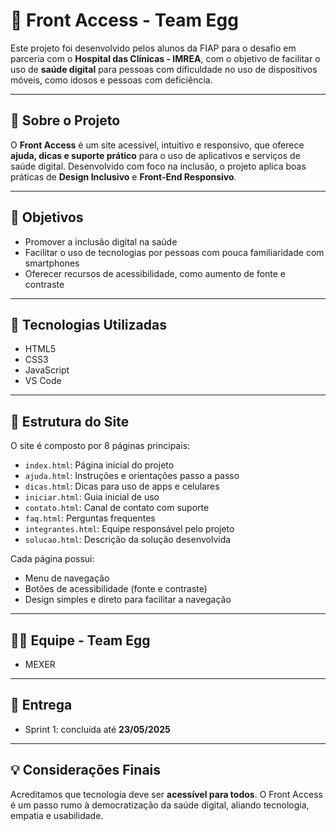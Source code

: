 # 🏥 Front Access - Team Egg

Este projeto foi desenvolvido pelos alunos da FIAP para o desafio em parceria com o **Hospital das Clínicas - IMREA**, com o objetivo de facilitar o uso de **saúde digital** para pessoas com dificuldade no uso de dispositivos móveis, como idosos e pessoas com deficiência.

---

## 📌 Sobre o Projeto

O **Front Access** é um site acessível, intuitivo e responsivo, que oferece **ajuda, dicas e suporte prático** para o uso de aplicativos e serviços de saúde digital. Desenvolvido com foco na inclusão, o projeto aplica boas práticas de **Design Inclusivo** e **Front-End Responsivo**.

---

## 🎯 Objetivos

- Promover a inclusão digital na saúde
- Facilitar o uso de tecnologias por pessoas com pouca familiaridade com smartphones
- Oferecer recursos de acessibilidade, como aumento de fonte e contraste

---

## 🧪 Tecnologias Utilizadas

- HTML5
- CSS3
- JavaScript
- VS Code

---

## 🧭 Estrutura do Site

O site é composto por 8 páginas principais:

- `index.html`: Página inicial do projeto
- `ajuda.html`: Instruções e orientações passo a passo
- `dicas.html`: Dicas para uso de apps e celulares
- `iniciar.html`: Guia inicial de uso
- `contato.html`: Canal de contato com suporte
- `faq.html`: Perguntas frequentes
- `integrantes.html`: Equipe responsável pelo projeto
- `solucao.html`: Descrição da solução desenvolvida

Cada página possui:

- Menu de navegação
- Botões de acessibilidade (fonte e contraste)
- Design simples e direto para facilitar a navegação

---

## 🧑‍💻 Equipe - Team Egg

- MEXER

---

## 📅 Entrega

- Sprint 1: concluída até **23/05/2025**

---

## 💡 Considerações Finais

Acreditamos que tecnologia deve ser **acessível para todos**. O Front Access é um passo rumo à democratização da saúde digital, aliando tecnologia, empatia e usabilidade.

